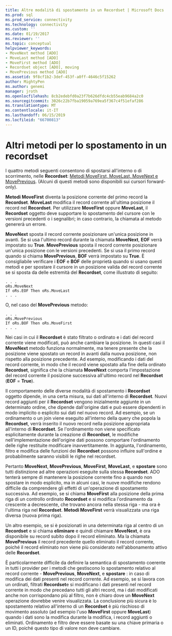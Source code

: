 ```yaml
---
title: Altre modalità di spostamento in un Recordset | Microsoft Docs
ms.prod: sql
ms.prod_service: connectivity
ms.technology: connectivity
ms.custom: ''
ms.date: 01/19/2017
ms.reviewer: ''
ms.topic: conceptual
helpviewer_keywords:
- MoveNext method [ADO]
- MoveLast method [ADO]
- MoveFirst method [ADO]
- Recordset object [ADO], moving
- MovePrevious method [ADO]
ms.assetid: 9f8cf1b2-3def-453f-a0ff-4646c5f15262
author: MightyPen
ms.author: genemi
manager: jroth
ms.openlocfilehash: 8cb2edebfd0a23f7b626dfdc4cb55eab9684a2c0
ms.sourcegitcommit: 3026c22b7fba19059a769ea5f367c4f51efaf286
ms.translationtype: MT
ms.contentlocale: it-IT
ms.lasthandoff: 06/15/2019
ms.locfileid: "66700813"
---
```

# <a name="more-ways-to-move-in-a-recordset"></a>Altri metodi per lo spostamento in un recordset
I quattro metodi seguenti consentono di spostarsi all'interno o di scorrimento, nelle **Recordset**: [Metodi MoveFirst, MoveLast, MoveNext e MovePrevious](../../../ado/reference/ado-api/movefirst-movelast-movenext-and-moveprevious-methods-ado.md). (Alcuni di questi metodi sono disponibili sui cursori forward-only).  
  
 **Metodi MoveFirst** diventa la posizione corrente del primo record la **Recordset**. **MoveLast** modifica il record corrente all'ultima posizione il record nel **Recordset**. Per utilizzare **MoveFirst** oppure **MoveLast**, il **Recordset** oggetto deve supportare lo spostamento del cursore con le versioni precedenti o i segnalibri; in caso contrario, la chiamata al metodo genererà un errore.  
  
 **MoveNext** sposta il record corrente posizionare un'unica posizione in avanti. Se si usa l'ultimo record durante la chiamata **MoveNext**, **EOF** verrà impostato su **True**. **MovePrevious** sposta il record corrente posizionare un'unica posizione con le versioni precedenti. Se si usa il primo record quando si chiama **MovePrevious**, **BOF** verrà impostato su **True**. È consigliabile verificare i **EOF** e **BOF** delle proprietà quando si usano questi metodi e per spostare il cursore in un posizione valida del record corrente se si sposta da delle estremità del **Recordset**, come illustrato di seguito:  
  
```  
. . .  
oRs.MoveNext  
If oRs.EOF Then oRs.MoveLast  
. . .   
```  
  
 O, nel caso del **MovePrevious** metodo:  
  
```  
. . .   
oRs.MovePrevious  
If oRs.BOF Then oRs.MoveFirst  
. . .  
```  
  
 Nei casi in cui il **Recordset** è stato filtrato o ordinato e i dati del record corrente viene modificati, può anche cambiare la posizione. In questi casi il **MoveNext** metodo funziona normalmente, ma tenere presente che la posizione viene spostato un record in avanti dalla nuova posizione, non rispetto alla posizione precedente. Ad esempio, modificando i dati del record corrente, in modo che il record viene spostato alla fine della ordinato **Recordset**, significa che la chiamata **MoveNext** comporta l'impostazione del record corrente il posizione successiva all'ultimo record nel **Recordset** (**EOF** = **True**).  
  
 Il comportamento delle diverse modalità di spostamento i **Recordset** oggetto dipende, in una certa misura, sui dati all'interno di **Recordset**. Nuovi record aggiunti per il **Recordset** vengono inizialmente aggiunte in un determinato ordine, che dipende dall'origine dati e può essere dipendenti in modo implicito o esplicito sui dati nel nuovo record. Ad esempio, se un ordinamento o un join viene eseguito all'interno della query che popola la **Recordset**, verrà inserito il nuovo record nella posizione appropriata all'interno di **Recordset**. Se l'ordinamento non viene specificato esplicitamente durante la creazione di **Recordset**, le modifiche nell'implementazione dell'origine dati possono comportare l'ordinamento delle righe restituite modificare inavvertitamente. In aggiunta, l'ordinamento, filtro e modifica delle funzioni dei **Recordset** possono influire sull'ordine e probabilmente saranno visibili le righe nel recordset.  
  
 Pertanto **MoveNext**, **MovePrevious**, **MoveFirst**, **MoveLast**, e **spostare** sono tutti distinzione ad altre operazioni eseguite sulla stessa **Recordset**. ADO tenterà sempre di mantenere la posizione corrente fino a quando non spostare in modo esplicito, ma in alcuni casi, le nuove modifiche rendono difficile da comprendere gli effetti di un'operazione di spostamento successiva. Ad esempio, se si chiama **MoveFirst** alla posizione della prima riga di un controllo ordinato **Recordset** e si modifica l'ordinamento da crescente a decrescente, che trovano ancora nella stessa riga - ma ora è l'ultima riga nel **Recordset**. **Metodi MoveFirst** verrà visualizzata una riga diversa (nuova prima riga).  
  
 Un altro esempio, se si è posizionati in una determinata riga al centro di un **Recordset** e si chiama **eliminare** e quindi chiamare **MoveNext**, è ora disponibile su record subito dopo il record eliminato. Ma la chiamata **MovePrevious** il record precedente quello eliminato il record corrente, poiché il record eliminato non viene più considerato nell'abbonamento attivo delle **Recordset**.  
  
 È particolarmente difficile da definire la semantica di spostamento coerente in tutti i provider per i metodi che gestiscono lo spostamento relativo al record corrente - **MovePrevious**, **MoveNext**, e **spostare** : in caso di modifica dei dati presenti nel record corrente. Ad esempio, se si lavora con un ordinati, filtrati **Recordset**e si modificano i dati presenti nel record corrente in modo che precedano tutti gli altri record, ma i dati modificati anche non corrispondano più al filtro, non è chiaro dove un **MoveNext** operazione dovrebbe venire visualizzata. La conclusione più sicura è lo spostamento relativo all'interno di un **Recordset** è più rischioso di movimento assoluto (ad esempio l'uso **MoveFirst** oppure **MoveLast**) quando i dati sono la modifica durante la modifica, i record aggiunti o eliminati. Ordinamento e filtro deve essere basate su una chiave primaria o un ID, poiché questo tipo di valore non deve cambiare.
